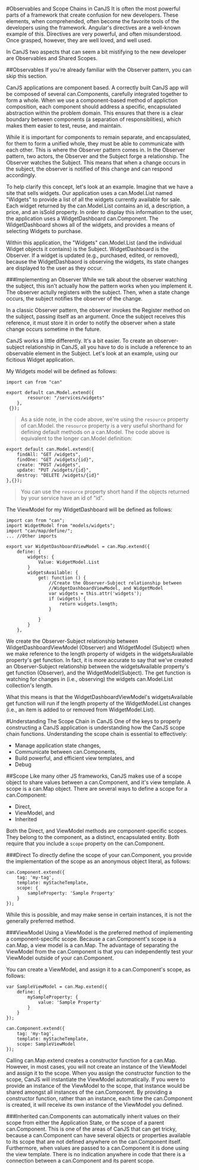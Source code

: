 #Observables and Scope Chains in CanJS
It is often the most powerful parts of a framework that create confusion for new developers. These elements, when comprehended, often become the favorite tools of the developers using the framework. Angular's directives are a well-known example of this. Directives are very powerful, and often misunderstood. Once grasped, however, they are well loved, and well used.

In CanJS two aspects that can seem a bit mistifying to the new developer are Observables and Shared Scopes.

##Observables
If you're already familiar with the Observer pattern, you can skip this section.

CanJS applications are component based. A correctly built CanJS app will be composed of several can.Components, carefully integrated together to form a whole. When we use a component-based method of appliction composition, each component  should address a specific, encapsulated abstraction within the problem domain.  This ensures that there is a clear boundary between components (a separation of responsiblities), which makes them easier to test, reuse, and maintain.

While it is important for components to remain separate, and encapsulated, for them to form a unified whole, they must be able to communicate with each other. This is where the Observer pattern comes in. In the Observer pattern, two actors, the Observer and the Subject forge a relationship. The Observer watches the Subject. This means that when a change occurs in the subject, the observer is notified of  this change and can respond accordingly.

To help clarify this concept, let's look at an example. Imagine that we have a site that sells widgets. Our application uses a can.Model.List named "Widgets" to provide a list of all the widgets currently available for sale. Each widget returned by the can.Model.List contains an id, a description, a price, and an isSold property. In order to display this information to the user, the application uses a WidgetDashboard can.Component. The WidgetDashboard shows all of the widgets, and provides a means of selecting Widgets to purchase.

Within this application, the "Widgets" can.Model.List (and the individual Widget objects it contains) is the Subject. WidgetDashboard is the Observer. If a widget is updated (e.g., purchased, edited, or removed), because the WidgetDashbaord is observing the widgets, its state changes are displayed to the user as they occur.

###Implementing an Observer
While we talk about the observer watching the subject, this isn't actually how the pattern works when you implement it. The observer actully registers with the subject. Then, when a state change occurs, the subject notifies the observer of the change.

In a classic Observer pattern, the observer invokes the Register method on the subject, passing itself as an argument. Once the subject receives this reference, it must store it in order to notify the observer when a state change occurs sometime in the future.

CanJS works a little differently. It's a bit easier. To create an observer-subject relationship in CanJS, all you have to do is include a reference to an observable element in the Subject. Let's look at an example, using our ficitious Widget application.

My Widgets model will be defined as follows:

    import can from "can"

    export default can.Model.extend({
            resource: "/services/widgets"
        },
     {});

>As a side note, in the code above, we're using the `resource` property of can.Model. the `resource` property is a very useful shorthand for defining default methods on a can.Model. The code above is equivalent to the longer can.Model definition:

    export default can.Model.extend({
        findAll: "GET /widgets",
        findOne: "GET /widgets/{id}",
        create: "POST /widgets",
        update: "PUT /widgets/{id}",
        destroy: "DELETE /widgets/{id}"
    },{});

>You can use the `resource` property short hand if the objects returned by your service have an id of "id".

The ViewModel for my WidgetDashboard will be defined as follows:

    import can from "can";
    import WidgetModel from "models/widgets";
    import "can/map/define/";
    ... //Other imports

    export var WidgetDashboardViewModel = can.Map.extend({
        define: {
      		widgets: {
            	Value: WidgetModel.List
            }
            widgetsAvailable: {
                get: function () {
                    //Create the Observer-Subject relationship between
                    //WidgetDashboardViewModel, and WidgetModel
                    var widgets = this.attr('widgets');
                    if (widgets) {
                        return widgets.length;
                    }

                }
            }
        },

We create the Observer-Subject relationship between WidgetDashboardViewModel (Observer) and WidgetModel (Subject) when we make reference to the length property of widgets in the widgetsAvailable property's get function. In fact, it is more accurate to say that we've created an Observer-Subject relationship between the widgetsAvailable property's get function (Observer), and the WidgetModel(Subject).  The get function is watching for changes in (i.e., observing) the widgets can.Model.List collection's length.

What this means is that the WidgetDashboardViewModel's widgetsAvailable get function will run if the length property of the WidgetModel.List changes (i.e., an item is added to or removed from WidgetModel.List).

#Understanding The Scope Chain in CanJS
One of the keys to properly constructing a CanJS application is understanding how the CanJS scope chain functions. Understanding the scope chain is essential to effectively:

- Manage application state changes,
- Communicate between can.Components,
- Build powerful, and efficient view templates, and
- Debug

##Scope
Like many other JS frameworks, CanJS makes use of a scope object to share values between a can.Component, and it's view template. A scope is a can.Map object. There are several ways to define a scope for a can.Component:

- Direct,
- ViewModel, and
- Inherited

Both the Direct, and ViewModel methods are component-specific scopes. They belong to the component, as a distinct, encapsulated entity. Both require that you include a `scope` property on the can.Component.

###Direct
To directly define the scope of your can.Component, you provide the implementation of the scope as an anonymous object literal, as follows:

	can.Component.extend({
    	tag: 'my-tag',
   		template: myStacheTemplate,
  		scope: {
        	sampleProperty: 'Sample Property'
        }
    });

While this is possible, and may make sense in certain instances, it is not the generally preferred method.

###ViewModel
Using a ViewModel is the preferred method of implementing a component-specific scope. Because a can.Component's scope is a can.Map, a view model is a can.Map. The advantage of separating the ViewModel from the can.Component is that you can independently test your ViewModel outside of your can.Component.

You can create a ViewModel, and assign it to a can.Component's scope, as follows:

    var SampleViewModel = can.Map.extend({
        define: {
            mySampleProperty: {
                value: 'Sample Property'
            }
        }
    });

	can.Component.extend({
    	tag: 'my-tag',
   		template: myStacheTemplate,
  		scope: SampleViewModel
    });

Calling can.Map.extend creates a constructor function for a can.Map. However, in most cases, you will not create an instance of the ViewModel and assign it to the scope. When you assign the constructor function to the scope, CanJS will instantiate the ViewModel automatically. If you were to provide an instance of the ViewModel to the scope, that instance would be shared amongst all instances of the can.Component. By providing a constructor function, rather than an instance, each time the can.Component is created, it will receive its own instance of the ViewModel you defined.

###Inherited
can.Components can automatically inherit values on their scope from either the Application State, or the scope of a parent can.Component. This is one of the areas of CanJS that can get tricky, because a can.Component can have several objects or properties available to its scope that are not defined anywhere on the can.Component itself. Furthermore, when values are passed to a can.Component it is done using the view template. There is no indication anywhere in code that there is a connection between a can.Component and its parent scope.




